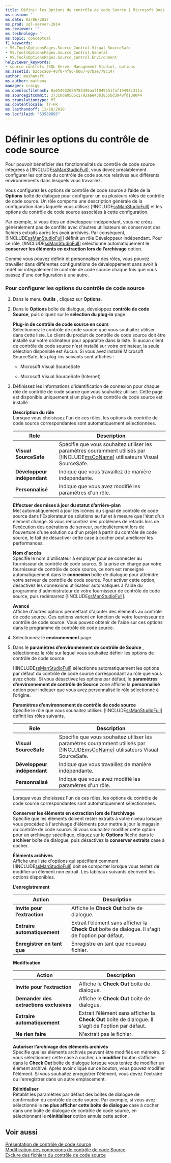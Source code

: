 ```yaml
---
title: Définir les Options de contrôle de code Source | Microsoft Docs
ms.custom: ''
ms.date: 03/06/2017
ms.prod: sql-server-2014
ms.reviewer: ''
ms.technology: ''
ms.topic: conceptual
f1_keywords:
- VS.ToolsOptionsPages.Source_Control.Visual_SourceSafe
- VS.ToolsOptionsPages.Source_Control.General
- VS.ToolsOptionsPages.Source_Control.Environment
helpviewer_keywords:
- source controls [SQL Server Management Studio], options
ms.assetid: b2c6ca00-46f0-4f86-b067-07bae779c147
author: mashamsft
ms.author: mathoma
manager: craigg
ms.openlocfilehash: 0a654932689785d96aaff049551faf19494c311a
ms.sourcegitcommit: 37310da0565c2792aae43b3855bd3948fd13e044
ms.translationtype: MT
ms.contentlocale: fr-FR
ms.lasthandoff: 12/18/2018
ms.locfileid: "53589893"
---
```

# <a name="set-source-control-options"></a>Définir les options du contrôle de code source
  Pour pouvoir bénéficier des fonctionnalités du contrôle de code source intégrées à [!INCLUDE[ssManStudioFull](../includes/ssmanstudiofull-md.md)], vous devez préalablement configurer les options du contrôle de code source relatives aux différents environnements dans lesquels vous travaillez.  
  
 Vous configurez les options de contrôle de code source à l’aide de la **Options** boîte de dialogue pour configurer un ou plusieurs rôles de contrôle de code source. Un rôle comporte une description générale de la configuration dans laquelle vous utilisez [!INCLUDE[ssManStudioFull](../includes/ssmanstudiofull-md.md)] et les options du contrôle de code source associées à cette configuration.  
  
 Par exemple, si vous êtes un développeur indépendant, vous ne créez généralement pas de conflits avec d'autres utilisateurs en conservant des fichiers extraits après les avoir archivés. Par conséquent, [!INCLUDE[ssManStudioFull](../includes/ssmanstudiofull-md.md)] définit un rôle Développeur indépendant. Pour ce rôle, [!INCLUDE[ssManStudioFull](../includes/ssmanstudiofull-md.md)] sélectionne automatiquement le **conserver les éléments en extraction lors de l’archivage** option.  
  
 Comme vous pouvez définir et personnaliser des rôles, vous pouvez travailler dans différentes configurations de développement sans avoir à redéfinir intégralement le contrôle de code source chaque fois que vous passez d'une configuration à une autre.  
  
### <a name="to-set-source-control-options"></a>Pour configurer les options du contrôle de code source  
  
1.  Dans le menu **Outils** , cliquez sur **Options**.  
  
2.  Dans le **Options** boîte de dialogue, développez **contrôle de code Source**, puis cliquez sur le **sélection du plug-in** page.  
  
     **Plug-in de contrôle de code source en cours**  
     Sélectionnez le contrôle de code source que vous souhaitez utiliser dans cette liste. Le client du produit de contrôle de code source doit être installé sur votre ordinateur pour apparaître dans la liste. Si aucun client de contrôle de code source n'est installé sur votre ordinateur, la seule sélection disponible est Aucun. Si vous avez installé Microsoft SourceSafe, les plug-ins suivants sont affichés :  
  
    -   Microsoft Visual SourceSafe  
  
    -   Microsoft Visual SourceSafe (Internet)  
  
3.  Définissez les informations d'identification de connexion pour chaque rôle de contrôle de code source que vous souhaitez utiliser. Cette page est disponible uniquement si un plug-in de contrôle de code source est installé.  
  
     **Description du rôle**  
     Lorsque vous choisissez l'un de ces rôles, les options du contrôle de code source correspondantes sont automatiquement sélectionnées.  
  
    |Role|Description|  
    |----------|-----------------|  
    |**Visual SourceSafe**|Spécifie que vous souhaitez utiliser les paramètres couramment utilisés par [!INCLUDE[msCoName](../includes/msconame-md.md)] utilisateurs Visual SourceSafe.|  
    |**Développeur indépendant**|Indique que vous travaillez de manière indépendante.|  
    |**Personnalisé**|Indique que vous avez modifié les paramètres d'un rôle.|  
  
     **Effectuer des mises à jour du statut d’arrière-plan**  
     Met automatiquement à jour les icônes du signal de contrôle de code source dans l'Explorateur de solutions au fur et à mesure que l'état d'un élément change. Si vous rencontrez des problèmes de retards lors de l'exécution des opérations de serveur, particulièrement lors de l'ouverture d'une solution ou d'un projet à partir du contrôle de code source, le fait de désactiver cette case à cocher peut améliorer les performances.  
  
     **Nom d'accès**  
     Spécifie le nom d'utilisateur à employer pour se connecter au fournisseur de contrôle de code source. Si la prise en charge par votre fournisseur de contrôle de code source, ce nom est renseigné automatiquement dans le **connexion** boîte de dialogue pour atteindre votre serveur de contrôle de code source. Pour activer cette option, désactivez les connexions utilisateur automatiques à l'aide du programme d'administrateur de votre fournisseur de contrôle de code source, puis redémarrez [!INCLUDE[ssManStudioFull](../includes/ssmanstudiofull-md.md)].  
  
     **Avancé**  
     Affiche d'autres options permettant d'ajouter des éléments au contrôle de code source. Ces options varient en fonction de votre fournisseur de contrôle de code source. Vous pouvez obtenir de l'aide sur ces options dans le programme de contrôle de code source.  
  
4.  Sélectionnez le **environnement** page.  
  
5.  Dans le **paramètres d’environnement de contrôle de Source** , sélectionnez le rôle sur lequel vous souhaitez définir les options de contrôle de code source.  
  
     [!INCLUDE[ssManStudioFull](../includes/ssmanstudiofull-md.md)] sélectionne automatiquement les options par défaut du contrôle de code source correspondant au rôle que vous avez choisi. Si vous désactivez les options par défaut, le **paramètres d’environnement de contrôle de Source** zone affiche la **personnalisé** option pour indiquer que vous avez personnalisé le rôle sélectionné à l’origine.  
  
     **Paramètres d’environnement de contrôle de code source**  
     Spécifie le rôle que vous souhaitez utiliser. [!INCLUDE[ssManStudioFull](../includes/ssmanstudiofull-md.md)] définit les rôles suivants.  
  
    |Role|Description|  
    |----------|-----------------|  
    |**Visual SourceSafe**|Spécifie que vous souhaitez utiliser les paramètres couramment utilisés par [!INCLUDE[msCoName](../includes/msconame-md.md)] utilisateurs Visual SourceSafe.|  
    |**Développeur indépendant**|Indique que vous travaillez de manière indépendante.|  
    |**Personnalisé**|Indique que vous avez modifié les paramètres d'un rôle.|  
  
     Lorsque vous choisissez l'un de ces rôles, les options du contrôle de code source correspondantes sont automatiquement sélectionnées.  
  
     **Conserver les éléments en extraction lors de l’archivage**  
     Spécifie que les éléments doivent rester extraits à votre niveau lorsque vous procédez à l'archivage d'éléments pour mettre à jour le magasin du contrôle de code source. Si vous souhaitez modifier cette option pour un archivage spécifique, cliquez sur le **Options** flèche dans le **archiver** boîte de dialogue, puis désactivez la **conserver extraits** case à cocher.  
  
     **Éléments archivés**  
     Affiche une liste d'options qui spécifient comment [!INCLUDE[ssManStudioFull](../includes/ssmanstudiofull-md.md)] doit se comporter lorsque vous tentez de modifier un élément non extrait. Les tableaux suivants décrivent les options disponibles.  
  
     **L’enregistrement**  
  
    |Action|Description|  
    |------------|-----------------|  
    |**Invite pour l’extraction**|Affiche le **Check Out** boîte de dialogue.|  
    |**Extraire automatiquement**|Extrait l’élément sans afficher la **Check Out** boîte de dialogue. Il s'agit de l'option par défaut.|  
    |**Enregistrer en tant que**|Enregistre en tant que nouveau fichier.|  
  
     **Modification**  
  
    |Action|Description|  
    |------------|-----------------|  
    |**Invite pour l’extraction**|Affiche le **Check Out** boîte de dialogue.|  
    |**Demander des extractions exclusives**|Affiche le **Check Out** boîte de dialogue.|  
    |**Extraire automatiquement**|Extrait l’élément sans afficher la **Check Out** boîte de dialogue. Il s'agit de l'option par défaut.|  
    |**Ne rien faire**|N'extrait pas le fichier.|  
  
     **Autoriser l’archivage des éléments archivés**  
     Spécifie que les éléments archivés peuvent être modifiés en mémoire. Si vous sélectionnez cette case à cocher, un **modifier** bouton s’affiche dans le **Check Out** boîte de dialogue lorsque vous tentez de modifier un élément archivé. Après avoir cliqué sur ce bouton, vous pouvez modifier l'élément. Si vous souhaitez enregistrer l'élément, vous devez l'extraire ou l'enregistrer dans un autre emplacement.  
  
     **Réinitialiser**  
     Rétablit les paramètres par défaut des boîtes de dialogue de confirmation du contrôle de code source. Par exemple, si vous avez sélectionné le **ne plus afficher cette boîte de dialogue** case à cocher dans une boîte de dialogue de contrôle de code source, en sélectionnant le **réinitialiser** option annule cette action.  
  
## <a name="see-also"></a>Voir aussi  
 [Présentation de contrôle de code source](../../2014/database-engine/source-control-basics.md)   
 [Modification des connexions de contrôle de code Source](../../2014/database-engine/change-source-control-connections.md)   
 [Exclure des fichiers du contrôle de code source](../../2014/database-engine/exclude-files-from-source-control.md)  
  
  
